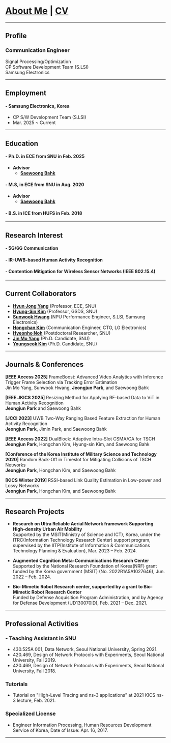 # [About Me](index) | [CV](Resume_SunwookHwang.pdf)

---

## Profile

### Communication Engineer

Signal Processing/Optimization \
CP Software Development Team (S.LSI)\
Samsung Electronics

---

## Employment

#### - Samsung Electronics, Korea

- CP S/W Development Team (S.LSI)
- Mar. 2025 ~ Current

---

## Education

#### - Ph.D. in ECE from SNU in Feb. 2025

- **Advisor**
  - **[Saewoong Bahk](https://sites.google.com/netlab.snu.ac.kr/netlabhome/people/faculty)**

#### - M.S, in ECE from SNU in Aug. 2020

- **Advisor**
  - **[Saewoong Bahk](https://sites.google.com/netlab.snu.ac.kr/netlabhome/people/faculty)**

#### - B.S. in ICE from HUFS in Feb. 2018

---

## Research Interest

#### - 5G/6G Communication

#### - IR-UWB-based Human Activity Recognition

#### - Contention Mitigation for Wireless Sensor Networks (IEEE 802.15.4)


---

## Current Collaborators

- **[Hyun Jong Yang](https://sites.google.com/view/aislsnu/people/professor)** (Professor, ECE, SNU)
- **[Hyung-Sin Kim](https://gsds.snu.ac.kr/people-post/hyung-sin-kim/)** (Professor, GSDS, SNU)
- **[Sunwook Hwang](https://sunwook-hwang.github.io)** (NPU Performance Engineer, S.LSI, Samsung Electronics)
- **[Hongchan Kim](https://sites.google.com/netlab.snu.ac.kr/netlabhome/people/ph-d-students/hongchan-kim)** (Communication Engineer, CTO, LG Electronics)
- **[Hyeonho Noh](https://sites.google.com/view/hhnoh)** (Postdoctoral Researcher, SNU)
- **[Jin Mo Yang](https://sites.google.com/netlab.snu.ac.kr/netlabhome/people/ph-d-students/jinmo-yang?authuser=0)** (Ph.D. Candidate, SNU)
- **[Youngseok Kim](https://sites.google.com/netlab.snu.ac.kr/netlabhome/people/ph-d-students/youngseok-kim?authuser=0)** (Ph.D. Candidate, SNU)

---

## Journals & Conferences

**[IEEE Access 2025]**
  FrameBoost: Advanced Video Analytics with Inference Trigger Frame Selection via Tracking Error Estimation\
  Jin Mo Yang, Sunwook Hwang, **Jeongjun Park**, and Saewoong Bahk

**[IEEE JKICS 2025]**
  Resizing Method for Applying RF-based Data to ViT in Human Activity Recognition\
  **Jeongjun Park** and Saewoong Bahk

**[JCCI 2023]**
UWB Two-Way Ranging Based Feature Extraction for Human Activity Recognition\
**Jeongjun Park**, Jimin Park, and Saewoong Bahk

**[IEEE Access 2022]**
  DualBlock: Adaptive Intra-Slot CSMA/CA for TSCH\
  **Jeongjun Park**, Hongchan Kim, Hyung-sin Kim, and Saewoong Bahk

**[Conference of the Korea Institute of Military Science and Technology 2020]**
  Random Back-Off in Timeslot for Mitigating Collisions of TSCH Networks\
  **Jeongjun Park**, Hongchan Kim, and Saewoong Bahk

**[KICS Winter 2019]**
  RSSI-based Link Quality Estimation in Low-power and Lossy Networks\
  **Jeongjun Park**, Hongchan Kim, and Saewoong Bahk

---

## Research Projects

- **Research on Ultra Reliable Aerial Network framework Supporting High-density Urban Air Mobility**\
  Supported by the MSIT(Ministry of Science and ICT), Korea, under the ITRC(Information Technology Research Center) support program, supervised by the IITP(Institute of Information & Communications Technology Planning & Evaluation), Mar. 2023 – Feb. 2024.

- **Augmented Cognition Meta-Communications Research Center**\
  Supported by the National Research Foundation of Korea(NRF) grant funded by the Korea government (MSIT) (No. 2022R1A5A1027646), Jun. 2022 – Feb. 2024.

- **Bio-Mimetic Robot Research center, supported by a grant to Bio-Mimetic Robot Research Center**\
  Funded by Defense Acquisition Program Administration, and by Agency for Defense Development (UD130070ID), Feb. 2021 – Dec. 2021.

---

## Professional Activities

### - Teaching Assistant in SNU

- 430.525A 001, Data Network, Seoul National University, Spring 2021.
- 420.469, Design of Network Protocols with Experiments, Seoul National University, Fall 2019.
- 420.469, Design of Network Protocols with Experiments, Seoul National University, Fall 2018.

### Tutorials

- Tutorial on "High-Level Tracing and ns-3 applications" at 2021 KICS ns-3 lecture, Feb. 2021.

### Specialized License

- Engineer Information Processing, Human Resources Development Service of Korea, Date of Issue: Apr. 16, 2017.

---